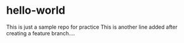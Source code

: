 # hello-world
This is just a sample repo for practice
This is another line added after creating a feature branch....
